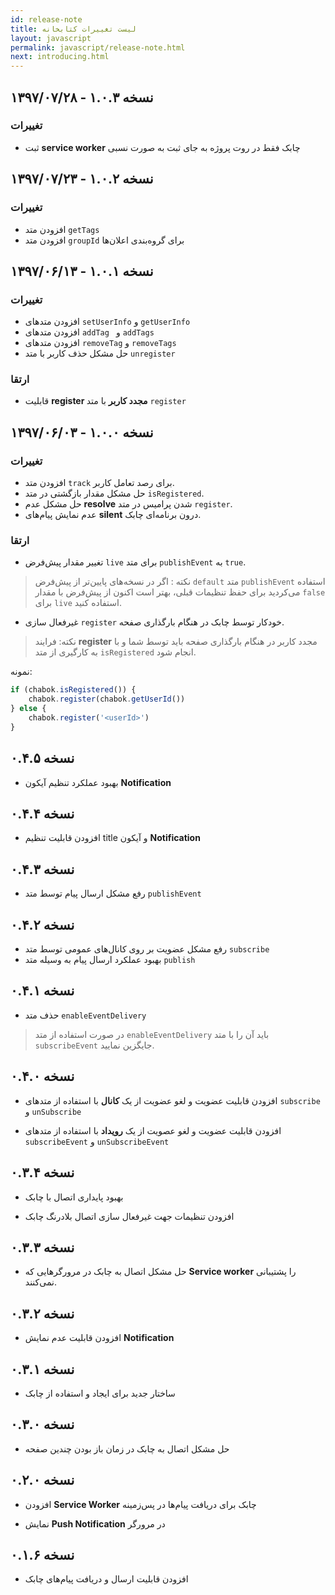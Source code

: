 ```yaml
---
id: release-note
title: لیست تغییرات کتابخانه
layout: javascript
permalink: javascript/release-note.html
next: introducing.html
---
```


## نسخه ۱.۰.۳ - ۱۳۹۷/۰۷/۲۸
### تغییرات 
* ثبت **service worker** چابک فقط در روت پروژه به جای ثبت به صورت نسبی


## نسخه ۱.۰.۲ - ۱۳۹۷/۰۷/۲۳
### تغییرات 
* افزودن متد‌ `getTags` 
* افزودن متد `groupId` برای گروه‌بندی اعلان‌ها

## نسخه ۱.۰.۱ - ۱۳۹۷/۰۶/۱۳
### تغییرات 
* افزودن متد‌های `setUserInfo` و `getUserInfo`  
* افزودن متدهای `addTag ` و `addTags `
* افزودن متدهای `removeTag` و `removeTags`
* حل مشکل حذف کاربر با متد `unregister`

### ارتقا
* قابلیت **register مجدد کاربر** با متد `register` 

## نسخه ۱.۰.۰ - ۱۳۹۷/۰۶/۰۳
### تغییرات 
* افزودن متد `track` برای رصد تعامل کاربر.
* حل مشکل مقدار بازگشتی در متد `isRegistered`.
* حل مشکل عدم **resolve** شدن پرامیس در متد `register`.
* عدم نمایش پیام‌های **silent** درون برنامه‌ای چابک.

### ارتقا
* تغییر مقدار پیش‌فرض `live` برای متد `publishEvent` به `true`.
 > نکته : اگر در نسخه‌های پایین‌تر از پیش‌فرض `default` متد `publishEvent` استفاده می‌کردید برای حفظ تنظیمات قبلی‌، بهتر است اکنون از پیش‌فرض با مقدار `false` برای `live` استفاده کنید.
* غیرفعال سازی `register` خودکار توسط چابک در هنگام بارگذاری صفحه.
 > نکته: فرایند **register** مجدد کاربر در هنگام بارگذاری صفحه باید توسط شما و با به کارگیری از متد `isRegistered` انجام شود.

 نمونه:
```javascript
if (chabok.isRegistered()) {
    chabok.register(chabok.getUserId())
} else {
    chabok.register('<userId>')
}
```

## نسخه ۰.۴.۵
* بهبود عملکرد تنظیم آیکون **Notification**

## نسخه ۰.۴.۴
* افزودن قابلیت تنظیم title و آیکون **Notification**

## نسخه ۰.۴.۳
* رفع مشکل ارسال پیام توسط متد `publishEvent`


## نسخه ۰.۴.۲
* رفع مشکل عضویت بر روی کانال‌های عمومی توسط متد `subscribe`
* بهبود عملکرد ارسال پیام به وسیله متد `publish`


## نسخه ۰.۴.۱
* حذف متد `enableEventDelivery`
> در صورت استفاده از متد `enableEventDelivery` باید آن را با متد `subscribeEvent` جایگزین نمایید.

## نسخه ۰.۴.۰

* افزودن قابلیت عضویت و لغو عضویت از یک **کانال** با استفاده از متد‌های `subscribe` و `unSubscribe`

* افزودن قابلیت عضویت و لغو عصویت از یک **رویداد** با استفاده از متدهای `subscribeEvent` و `unSubscribeEvent`


## نسخه ۰.۳.۴

* بهبود پایداری اتصال با چابک

* افزودن تنظیمات جهت غیرفعال سازی اتصال بلادرنگ چابک



## نسخه ۰.۳.۳

* حل مشکل اتصال به چابک در مرورگرهایی که **Service worker** را پشتیبانی نمی‌کنند.



## نسخه ۰.۳.۲

* افزودن قابلیت عدم نمایش **Notification**



## نسخه ۰.۳.۱

* ساختار جدید برای ایجاد و استفاده از چابک




## نسخه ۰.۳.۰

* حل مشکل اتصال به چابک در زمان باز بودن چندین صفحه




## نسخه ۰.۲.۰

* افزودن **Service Worker** چابک برای دریافت پیام‌ها در پس‌زمینه

* نمایش **Push Notification** در مرورگر




## نسخه ۰.۱.۶
* افزودن قابلیت ارسال و دریافت پیام‌های چابک
